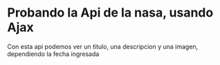 <h1>Probando la Api de la nasa, usando Ajax</h1>
<p>Con esta api podemos ver un titulo, una descripcion y una imagen, dependiendo la fecha ingresada</p>
